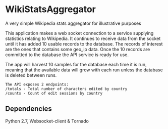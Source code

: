 # WikiStatsAggregator
A very simple Wikipedia stats aggregator for illustrative purposes

This application makes a web socket connection to a service supplying
statistics relating to Wikipedia.  It continues to receive data
from the socket until it has added 10 usable records to the database.
The records of interest are the ones that contains some geo_ip data.
Once the 10 records are committed to the database the API service
is ready for use.

The app will harvest 10 samples for the database
each time it is run, meaning that the available data will grow with
each run unless the database is deleted between runs.

    The API exposes 2 endpoints:
    /totals - Total number of characters edited by country
    /counts - Count of edit sessions by country

Dependencies
------------
Python 2.7, Websocket-client & Tornado 